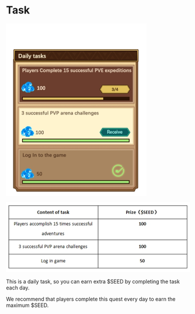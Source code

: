 # Task

&#x20;                                               <img src="../.gitbook/assets/task.png" alt="" data-size="original">

![](../.gitbook/assets/Lark20220712-155438.jpg)

This is a daily task, so you can earn extra $SEED by completing the task each day.

We recommend that players complete this quest every day to earn the maximum $SEED.
